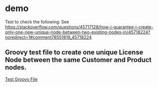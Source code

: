 # demo
Test to check the following:
See https://stackoverflow.com/questions/45717128/how-i-guarantee-i-create-only-one-new-unique-node-between-two-existing-nodes-in/45718224?noredirect=1#comment78551819_45718224 

## Groovy test file to create one unique License Node between the same Customer and Product nodes. 
 
[Test Groovy File](src/test/groovy/test.groovy)

